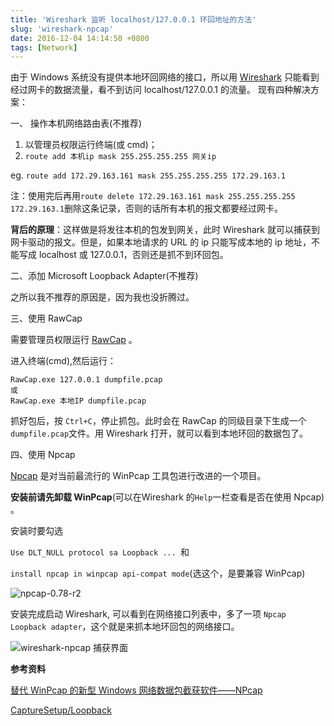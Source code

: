 ```yaml
---
title: 'Wireshark 监听 localhost/127.0.0.1 环回地址的方法'
slug: 'wireshark-npcap'
date: 2016-12-04 14:14:50 +0800
tags: [Network]
---
```


由于 Windows 系统没有提供本地环回网络的接口，所以用 [Wireshark](https://www.wireshark.org) 只能看到经过网卡的数据流量，看不到访问 localhost/127.0.0.1 的流量。
现有四种解决方案：  

<!-- more -->

一、 操作本机网络路由表(不推荐)  

1. 以管理员权限运行终端(或 cmd)；
2. `route add 本机ip mask 255.255.255.255 网关ip`

eg.  `route add 172.29.163.161 mask 255.255.255.255 172.29.163.1`

注：使用完后再用`route delete 172.29.163.161 mask 255.255.255.255 172.29.163.1`删除这条记录，否则的话所有本机的报文都要经过网卡。  

**背后的原理**：这样做是将发往本机的包发到网关，此时 Wireshark 就可以捕获到网卡驱动的报文。但是，如果本地请求的 URL 的 ip 只能写成本地的 ip 地址，不能写成 localhost 或 127.0.0.1，否则还是抓不到环回包。



二、添加 Microsoft Loopback Adapter(不推荐)  

之所以我不推荐的原因是，因为我也没折腾过。



三、使用 RawCap   

需要管理员权限运行 [RawCap](http://www.netresec.com/?page=RawCap)  。

进入终端(cmd),然后运行：  

```
RawCap.exe 127.0.0.1 dumpfile.pcap 
或
RawCap.exe 本地IP dumpfile.pcap
```

抓好包后，按 `Ctrl+C`，停止抓包。此时会在 RawCap 的同级目录下生成一个`dumpfile.pcap`文件。用 Wireshark 打开，就可以看到本地环回的数据包了。  



四、使用 Npcap

 [Npcap](https://github.com/nmap/npcap/releases) 是对当前最流行的 WinPcap 工具包进行改进的一个项目。

**安装前请先卸载 WinPcap**(可以在Wireshark 的`Help`一栏查看是否在使用 Npcap)  。

安装时要勾选

`Use DLT_NULL protocol sa Loopback ... `和 

`install npcap in winpcap api-compat mode`(选这个，是要兼容 WinPcap)

![npcap-0.78-r2](https://raw.githubusercontent.com/vitzy/imue/master/imgs/npcap-0.78-r2.png)



安装完成启动 Wireshark, 可以看到在网络接口列表中，多了一项 `Npcap Loopback adapter`，这个就是来抓本地环回包的网络接口。

![wireshark-npcap 捕获界面](https://raw.githubusercontent.com/vitzy/imue/master/imgs/wireshark-npcap.png)



**参考资料**

[替代 WinPcap 的新型 Windows 网络数据包截获软件——NPcap](http://blog.csdn.net/hsluoyc/article/details/46483151)

[CaptureSetup/Loopback](https://wiki.wireshark.org/CaptureSetup/Loopback)

